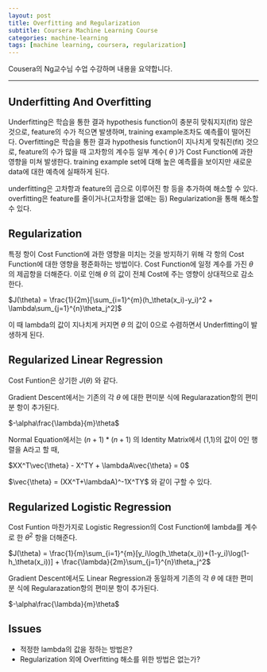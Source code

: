 ```yaml
---
layout: post
title: Overfitting and Regularization
subtitle: Coursera Machine Learning Course
categories: machine-learning
tags: [machine learning, coursera, regularization]
---
```


Cousera의 Ng교수님 수업 수강하며 내용을 요약합니다.


----------------------------------------------------------------

## Underfitting And Overfitting

Underfitting은 학습을 통한 결과 hypothesis function이 충분히 맞춰지지(fit) 않은 것으로,
feature의 수가 적으면 발생하며, training example조차도 예측률이 떨어진다.
Overfitting은 학습을 통한 결과 hypothesis function이 지나치게 맞춰진(fit) 것으로,
feature의 수가 많을 때 고차항의 계수등 일부 계수(
$\theta$
)가 Cost Function에 과한 영향을 미쳐 발생한다. training example set에 대해 높은 예측률을 보이지만 새로운 data에 대한 예측에 실패하게 된다.

underfitting은 고차항과 feature의 곱으로 이루어진 항 등을 추가하여 해소할 수 있다.
overfitting은 feature를 줄이거나(고차항을 없애는 등) Regularization을 통해 해소할 수 있다.


## Regularization
특정 항이 Cost Function에 과한 영향을 미치는 것을 방지하기 위해 각 항의 Cost Function에 대한 영향을 평준화하는 방법이다.
Cost Function에 일정 계수를 가진
$\theta$
의 제곱항을 더해준다.
이로 인해
$\theta$
의 값이 전체 Cost에 주는 영향이 상대적으로 감소한다.

$J(\theta) = \frac{1}{2m}[\sum_{i=1}^{m}(h_\theta(x_i)-y_i)^2 + \lambda\sum_{j=1}^{n}\theta_j^2]$

이 때 lambda의 값이 지나치게 커지면
$\theta$
의 값이 0으로 수렴하면서 Underfitting이 발생하게 된다.

## Regularized Linear Regression
Cost Funtion은 상기한
$J(\theta)$
와 같다.

Gradient Descent에서는 기존의 각
$\theta$
에 대한 편미분 식에 Regularazation항의 편미분 항이 추가된다.

$-\alpha\frac{\lambda}{m}\theta$

Normal Equation에서는
$(n+1)*(n+1)$
의 Identity Matrix에서 (1,1)의 값이 0인 행렬을 A라고 할 때,

$XX^T\vec{\theta} - X^TY + \lambdaA\vec{\theta} = 0$

$\vec{\theta} = (XX^T+\lambdaA)^-1X^TY$
와 같이 구할 수 있다.

## Regularized Logistic Regression

Cost Funtion 마찬가지로 Logistic Regression의 Cost Function에 lambda를 계수로 한
$\theta^2$
항을 더해준다.

$J(\theta) = \frac{1}{m}\sum_{i=1}^{m}[y_i\log(h_\theta(x_i))+(1-y_i)\log(1-h_\theta(x_i))] + \frac{\lambda}{2m}\sum_{j=1}^{n}\theta_j^2$

Gradient Descent에서도 Linear Regression과 동일하게 기존의 각
$\theta$
에 대한 편미분 식에 Regularazation항의 편미분 항이 추가된다.

$-\alpha\frac{\lambda}{m}\theta$


## Issues
* 적정한 lambda의 값을 정하는 방법은?
* Regularization 외에 Overfitting 해소를 위한 방법은 없는가?
